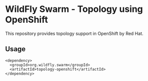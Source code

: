 # WildFly Swarm - Topology using OpenShift

This repository provides topology support in OpenShift by Red Hat.

## Usage

    <dependency>
      <groupId>org.wildfly.swarm</groupId>
      <artifactId>topology-openshift</artifactId>
    </dependency>

